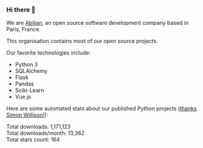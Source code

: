 ### Hi there 👋

We are [Abilian](https://abilian.com/), an open source software development company based in Paris, France.

This organisation contains most of our open source projects.

Our favorite technologies include:

- Python 3
- SQLAlchemy
- Flask
- Pandas
- Sciki-Learn
- Vue.js

Here are some automated stats about our published Python projects
([thanks Simon Willison!][sw-post]):

<!--marker-->
Total downloads: 1,171,123<br>
Total downloads/month: 13,362<br>
Total stars count: 164
<!--end-->

[sw-post]: https://simonwillison.net/2020/Jul/10/self-updating-profile-readme/